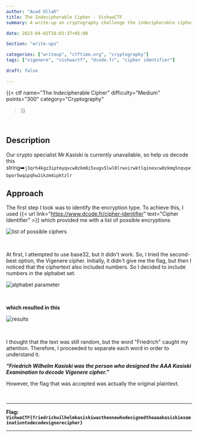 ```yaml
---
author: "Asad Ullah"
title: The Indecipherable Cipher - VishwaCTF
summary: A write-up on cryptography challenge the indecipherable cipher.

date: 2023-04-02T16:03:37+05:00

Section: "write-ups"

categories: ["writeup", "ctftime.org", "cryptography"]
tags: ["vigenere", "vishwactf", "dcode.fr", "cipher identifier"]

draft: false

---
```



{{< 
ctf
name="The Indecipherable Cipher" 
difficulty="Medium"  
points="300"
category="Cryptography"
>}}

&nbsp;

## **Description**

Our crypto specialist Mr.Kasiski is currently unavailable, so help us decode this string➡️`j3qrh4kgz3iptmyqxcw0zkm8i5xugs5lwl0lrwvirwktlqinexcw0zkmq5nqvpebpor5wqipqhw2ikzm4ipktzlr`

## Approach

The first step I took was to identify the encryption type. To achieve this, I used {{< url link="https://www.dcode.fr/cipher-identifier" text="Cipher Identifier" >}} which provided me with a list of possible encryptions

![list of possible ciphers](/write-ups/ctftime/the-indecipherable-cipher/1.webp#center "list of possible ciphers")

&nbsp;

At first, I attempted to use base32, but it didn't work. So, I tried the second-best option, the Vigenere cipher. Initially, it didn't give me the flag, but then I noticed that the ciphertext also included numbers. So I decided to include numbers in the alphabet set.

![alphabet parameter](/write-ups/ctftime/the-indecipherable-cipher/2.webp#center "alphabet parameter")

&nbsp;

**which resulted in this**

![results](/write-ups/ctftime/the-indecipherable-cipher/3.webp#center "results")

&nbsp;

I thought that the text was still random, but the word "Friedrich" caught my attention. Therefore, I proceeded to separate each word in order to understand it.

***"Friedrich Wilhelm Kasiski was the person who designed the AAA Kasiski Examination to decode Vigenere cipher.”***

However, the flag that was accepted was actually the original plaintext.

&nbsp;

---

**Flag: `VishwaCTF{friedrichwilhelmkasiskiwastheonewhodesignedtheaaakasiskiexaminationtodecodevignerecipher}`**

---

&nbsp;

&nbsp;
